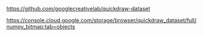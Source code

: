 https://github.com/googlecreativelab/quickdraw-dataset

https://console.cloud.google.com/storage/browser/quickdraw_dataset/full/numpy_bitmap;tab=objects
